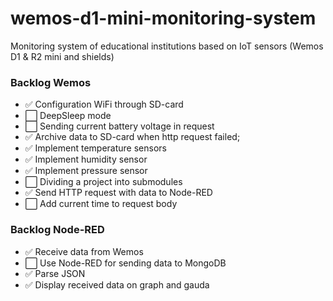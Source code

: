 # wemos-d1-mini-monitoring-system
Monitoring system of educational institutions based on IoT sensors (Wemos D1 &amp; R2 mini and shields)

### Backlog Wemos

- ✅ Configuration WiFi through SD-card
- ⬜ DeepSleep mode
- ⬜ Sending current battery voltage in request
- ✅ Archive data to SD-card when http request failed;
- ✅ Implement temperature sensors
- ✅ Implement humidity sensor
- ✅ Implement pressure sensor
- ⬜ Dividing a project into submodules
- ✅ Send HTTP request with data to Node-RED
- ⬜ Add current time to request body

### Backlog Node-RED

- ✅ Receive data from Wemos
- ⬜ Use Node-RED for sending data to MongoDB
- ✅ Parse JSON
- ✅ Display received data on graph and gauda
